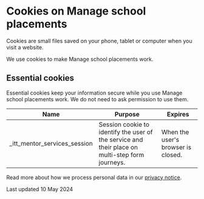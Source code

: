 # Cookies on Manage school placements

Cookies are small files saved on your phone, tablet or computer when you visit a website.

We use cookies to make Manage school placements work.

## Essential cookies

Essential cookies keep your information secure while you use Manage school placements work. We do not need to ask permission to use them.

| Name | Purpose | Expires |
| -------- | -------- | -------- |
| _itt_mentor_services_session | Session cookie to identify the user of the service and their place on multi-step form journeys. | When the user's browser is closed. |

Read more about how we process personal data in our [privacy notice](/privacy).

Last updated 10 May 2024